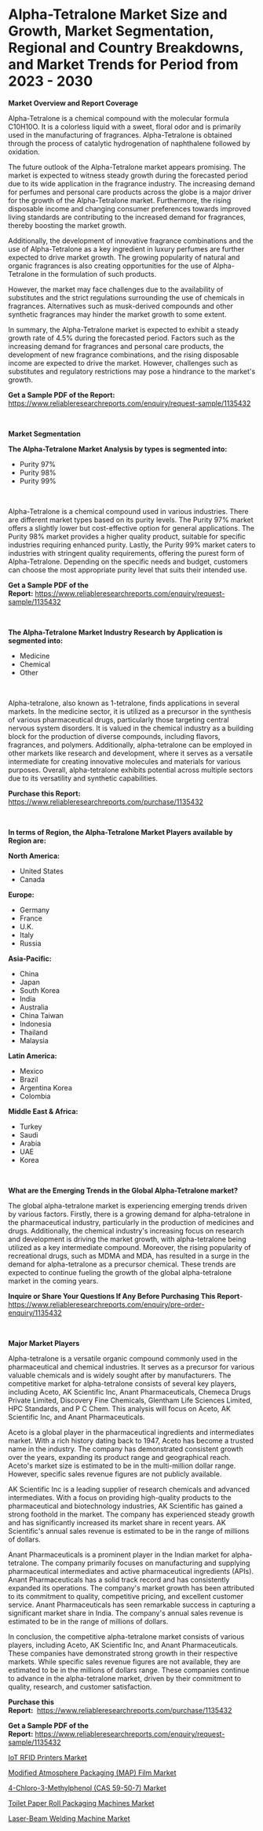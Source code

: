<p><h1>Alpha-Tetralone Market Size and Growth, Market Segmentation, Regional and Country Breakdowns, and Market Trends for Period from 2023 -  2030</h1></p><p><strong>Market Overview and Report Coverage</strong></p>
<p><p>Alpha-Tetralone is a chemical compound with the molecular formula C10H10O. It is a colorless liquid with a sweet, floral odor and is primarily used in the manufacturing of fragrances. Alpha-Tetralone is obtained through the process of catalytic hydrogenation of naphthalene followed by oxidation.</p><p>The future outlook of the Alpha-Tetralone market appears promising. The market is expected to witness steady growth during the forecasted period due to its wide application in the fragrance industry. The increasing demand for perfumes and personal care products across the globe is a major driver for the growth of the Alpha-Tetralone market. Furthermore, the rising disposable income and changing consumer preferences towards improved living standards are contributing to the increased demand for fragrances, thereby boosting the market growth.</p><p>Additionally, the development of innovative fragrance combinations and the use of Alpha-Tetralone as a key ingredient in luxury perfumes are further expected to drive market growth. The growing popularity of natural and organic fragrances is also creating opportunities for the use of Alpha-Tetralone in the formulation of such products.</p><p>However, the market may face challenges due to the availability of substitutes and the strict regulations surrounding the use of chemicals in fragrances. Alternatives such as musk-derived compounds and other synthetic fragrances may hinder the market growth to some extent.</p><p>In summary, the Alpha-Tetralone market is expected to exhibit a steady growth rate of 4.5% during the forecasted period. Factors such as the increasing demand for fragrances and personal care products, the development of new fragrance combinations, and the rising disposable income are expected to drive the market. However, challenges such as substitutes and regulatory restrictions may pose a hindrance to the market's growth.</p></p>
<p><strong>Get a Sample PDF of the Report:</strong> <a href="https://www.reliableresearchreports.com/enquiry/request-sample/1135432">https://www.reliableresearchreports.com/enquiry/request-sample/1135432</a></p>
<p>&nbsp;</p>
<p><strong>Market Segmentation</strong></p>
<p><strong>The Alpha-Tetralone Market Analysis by types is segmented into:</strong></p>
<p><ul><li>Purity 97%</li><li>Purity 98%</li><li>Purity 99%</li></ul></p>
<p>&nbsp;</p>
<p><p>Alpha-Tetralone is a chemical compound used in various industries. There are different market types based on its purity levels. The Purity 97% market offers a slightly lower but cost-effective option for general applications. The Purity 98% market provides a higher quality product, suitable for specific industries requiring enhanced purity. Lastly, the Purity 99% market caters to industries with stringent quality requirements, offering the purest form of Alpha-Tetralone. Depending on the specific needs and budget, customers can choose the most appropriate purity level that suits their intended use.</p></p>
<p><strong>Get a Sample PDF of the Report:</strong>&nbsp;<a href="https://www.reliableresearchreports.com/enquiry/request-sample/1135432">https://www.reliableresearchreports.com/enquiry/request-sample/1135432</a></p>
<p>&nbsp;</p>
<p><strong>The Alpha-Tetralone Market Industry Research by Application is segmented into:</strong></p>
<p><ul><li>Medicine</li><li>Chemical</li><li>Other</li></ul></p>
<p>&nbsp;</p>
<p><p>Alpha-tetralone, also known as 1-tetralone, finds applications in several markets. In the medicine sector, it is utilized as a precursor in the synthesis of various pharmaceutical drugs, particularly those targeting central nervous system disorders. It is valued in the chemical industry as a building block for the production of diverse compounds, including flavors, fragrances, and polymers. Additionally, alpha-tetralone can be employed in other markets like research and development, where it serves as a versatile intermediate for creating innovative molecules and materials for various purposes. Overall, alpha-tetralone exhibits potential across multiple sectors due to its versatility and synthetic capabilities.</p></p>
<p><strong>Purchase this Report:</strong>&nbsp; <a href="https://www.reliableresearchreports.com/purchase/1135432">https://www.reliableresearchreports.com/purchase/1135432</a></p>
<p>&nbsp;</p>
<p><strong>In terms of Region, the Alpha-Tetralone Market Players available by Region are:</strong></p>
<p>
    <p> <strong> North America: </strong>
        <ul>
            <li>United States</li>
            <li>Canada</li>
        </ul>
        </p> 
    <p> <strong> Europe: </strong>
        <ul>
            <li>Germany</li>
            <li>France</li>
            <li>U.K.</li>
            <li>Italy</li>
            <li>Russia</li>
        </ul>
        </p> 
    <p> <strong> Asia-Pacific: </strong>
        <ul>
            <li>China</li>
            <li>Japan</li>
            <li>South Korea</li>
            <li>India</li>
            <li>Australia</li>
            <li>China Taiwan</li>
            <li>Indonesia</li>
            <li>Thailand</li>
            <li>Malaysia</li>
        </ul>
        </p> 
    <p> <strong> Latin America: </strong>
        <ul>
            <li>Mexico</li>
            <li>Brazil</li>
            <li>Argentina Korea</li>
            <li>Colombia</li>
        </ul>
        </p> 
    <p> <strong> Middle East & Africa: </strong>
        <ul>
            <li>Turkey</li>
            <li>Saudi</li>
            <li>Arabia</li>
            <li>UAE</li>
            <li>Korea</li>
        </ul>
    </p>
    </p>
<p>&nbsp;</p>
<p><strong>What are the Emerging Trends in the Global Alpha-Tetralone market?</strong></p>
<p><p>The global alpha-tetralone market is experiencing emerging trends driven by various factors. Firstly, there is a growing demand for alpha-tetralone in the pharmaceutical industry, particularly in the production of medicines and drugs. Additionally, the chemical industry's increasing focus on research and development is driving the market growth, with alpha-tetralone being utilized as a key intermediate compound. Moreover, the rising popularity of recreational drugs, such as MDMA and MDA, has resulted in a surge in the demand for alpha-tetralone as a precursor chemical. These trends are expected to continue fueling the growth of the global alpha-tetralone market in the coming years.</p></p>
<p><strong>Inquire or Share Your Questions If Any Before Purchasing This Report</strong>- <a href="https://www.reliableresearchreports.com/enquiry/pre-order-enquiry/1135432">https://www.reliableresearchreports.com/enquiry/pre-order-enquiry/1135432</a></p>
<p>&nbsp;</p>
<p><strong>Major Market Players</strong></p>
<p><p>Alpha-tetralone is a versatile organic compound commonly used in the pharmaceutical and chemical industries. It serves as a precursor for various valuable chemicals and is widely sought after by manufacturers. The competitive market for alpha-tetralone consists of several key players, including Aceto, AK Scientific Inc, Anant Pharmaceuticals, Chemeca Drugs Private Limited, Discovery Fine Chemicals, Glentham Life Sciences Limited, HPC Standards, and P C Chem. This analysis will focus on Aceto, AK Scientific Inc, and Anant Pharmaceuticals.</p><p>Aceto is a global player in the pharmaceutical ingredients and intermediates market. With a rich history dating back to 1947, Aceto has become a trusted name in the industry. The company has demonstrated consistent growth over the years, expanding its product range and geographical reach. Aceto's market size is estimated to be in the multi-million dollar range. However, specific sales revenue figures are not publicly available.</p><p>AK Scientific Inc is a leading supplier of research chemicals and advanced intermediates. With a focus on providing high-quality products to the pharmaceutical and biotechnology industries, AK Scientific has gained a strong foothold in the market. The company has experienced steady growth and has significantly increased its market share in recent years. AK Scientific's annual sales revenue is estimated to be in the range of millions of dollars.</p><p>Anant Pharmaceuticals is a prominent player in the Indian market for alpha-tetralone. The company primarily focuses on manufacturing and supplying pharmaceutical intermediates and active pharmaceutical ingredients (APIs). Anant Pharmaceuticals has a solid track record and has consistently expanded its operations. The company's market growth has been attributed to its commitment to quality, competitive pricing, and excellent customer service. Anant Pharmaceuticals has seen remarkable success in capturing a significant market share in India. The company's annual sales revenue is estimated to be in the range of millions of dollars.</p><p>In conclusion, the competitive alpha-tetralone market consists of various players, including Aceto, AK Scientific Inc, and Anant Pharmaceuticals. These companies have demonstrated strong growth in their respective markets. While specific sales revenue figures are not available, they are estimated to be in the millions of dollars range. These companies continue to advance in the alpha-tetralone market, driven by their commitment to quality, research, and customer satisfaction.</p></p>
<p><strong>Purchase this Report:</strong>&nbsp;&nbsp;<a href="https://www.reliableresearchreports.com/purchase/1135432">https://www.reliableresearchreports.com/purchase/1135432</a></p>
<p></p>
<p><strong>Get a Sample PDF of the Report:</strong>&nbsp;<a href="https://www.reliableresearchreports.com/enquiry/request-sample/1135432">https://www.reliableresearchreports.com/enquiry/request-sample/1135432</a></p>
<p><p><a href="https://github.com/provorikovar/Market-Research-Report-List-1/blob/main/iot-rfid-printers-market.md">IoT RFID Printers Market</a></p><p><a href="https://www.linkedin.com/pulse/modified-atmosphere-packaging-map-film-market-size/">Modified Atmosphere Packaging (MAP) Film Market</a></p><p><a href="https://medium.com/@shiv151299/4-chloro-3-methylphenol-cas-59-50-7-market-analysis-its-cagr-market-segmentation-and-global-849792ecd684">4-Chloro-3-Methylphenol (CAS 59-50-7) Market</a></p><p><a href="https://www.linkedin.com/pulse/toilet-paper-roll-packaging-machines-market-size-share/">Toilet Paper Roll Packaging Machines Market</a></p><p><a href="https://medium.com/@yashreports27/analyzing-laser-beam-welding-machine-market-global-industry-perspective-and-forecast-2023-to-58fd3546569e">Laser-Beam Welding Machine Market</a></p></p>